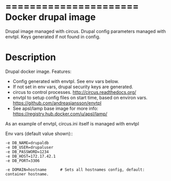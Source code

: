 ======================
Docker drupal image 
======================

Drupal image managed with circus. Drupal config parameters managed with envtpl. 
Keys generated if not found in config.

Description
===========

Drupal docker image. Features:

* Config generated with envtpl. See env vars below.
* If not set in env vars, drupal security keys are generated.
* circus to control processes. http://circus.readthedocs.org/
* envtpl to setup config files on start time, based on environ vars. https://github.com/andreasjansson/envtpl
* See apsl/lamp base image for more info: https://registry.hub.docker.com/u/apsl/lamp/

As an example of envtpl, circus.ini itself is managed with envtpl

Env vars (default value shown)::

    -e DB_NAME=drupaldb
    -e DB_USER=drupaluser
    -e DB_PASSWORD=1234
    -e DB_HOST=172.17.42.1
    -e DB_PORT=3306

    -e DOMAIN=hostname      # Sets all hostnames config, default: container hostname.
